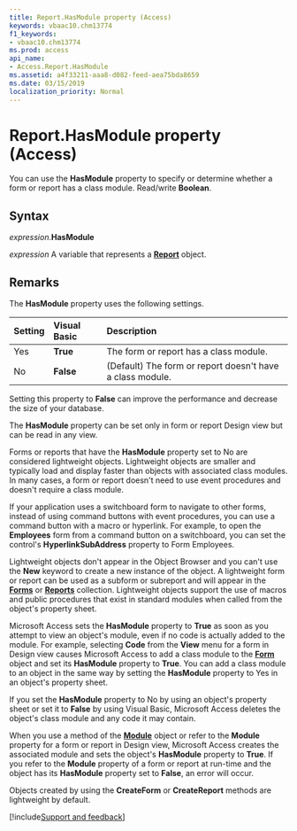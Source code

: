```yaml
---
title: Report.HasModule property (Access)
keywords: vbaac10.chm13774
f1_keywords:
- vbaac10.chm13774
ms.prod: access
api_name:
- Access.Report.HasModule
ms.assetid: a4f33211-aaa8-d082-feed-aea75bda8659
ms.date: 03/15/2019
localization_priority: Normal
---
```



# Report.HasModule property (Access)

You can use the **HasModule** property to specify or determine whether a form or report has a class module. Read/write **Boolean**.


## Syntax

_expression_.**HasModule**

_expression_ A variable that represents a **[Report](Access.Report.md)** object.


## Remarks

The **HasModule** property uses the following settings.

|Setting|Visual Basic|Description|
|:-----|:-----|:-----|
|Yes|**True**|The form or report has a class module.|
|No|**False**|(Default) The form or report doesn't have a class module.|

Setting this property to **False** can improve the performance and decrease the size of your database.

The **HasModule** property can be set only in form or report Design view but can be read in any view.

Forms or reports that have the **HasModule** property set to No are considered lightweight objects. Lightweight objects are smaller and typically load and display faster than objects with associated class modules. In many cases, a form or report doesn't need to use event procedures and doesn't require a class module.

If your application uses a switchboard form to navigate to other forms, instead of using command buttons with event procedures, you can use a command button with a macro or hyperlink. For example, to open the **Employees** form from a command button on a switchboard, you can set the control's **HyperlinkSubAddress** property to Form Employees.

Lightweight objects don't appear in the Object Browser and you can't use the **New** keyword to create a new instance of the object. A lightweight form or report can be used as a subform or subreport and will appear in the **[Forms](Access.Forms.md)** or **[Reports](Access.Reports.md)** collection. Lightweight objects support the use of macros and public procedures that exist in standard modules when called from the object's property sheet.

Microsoft Access sets the **HasModule** property to **True** as soon as you attempt to view an object's module, even if no code is actually added to the module. For example, selecting **Code** from the **View** menu for a form in Design view causes Microsoft Access to add a class module to the **[Form](Access.Form.md)** object and set its **HasModule** property to **True**. You can add a class module to an object in the same way by setting the **HasModule** property to Yes in an object's property sheet.

If you set the **HasModule** property to No by using an object's property sheet or set it to **False** by using Visual Basic, Microsoft Access deletes the object's class module and any code it may contain.

When you use a method of the **[Module](Access.Module.md)** object or refer to the **Module** property for a form or report in Design view, Microsoft Access creates the associated module and sets the object's **HasModule** property to **True**. If you refer to the **Module** property of a form or report at run-time and the object has its **HasModule** property set to **False**, an error will occur.

Objects created by using the **CreateForm** or **CreateReport** methods are lightweight by default.




[!include[Support and feedback](~/includes/feedback-boilerplate.md)]